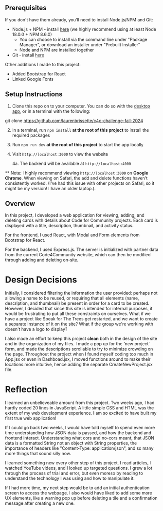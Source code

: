## Prerequisites

If you don't have them already, you'll need to install Node.js/NPM and Git:
- Node.js + NPM - install [here](https://nodejs.org/en/download/package-manager) (we highly recommend using at least Node 18.0.0 + NPM 8.6.0)
   - You can choose to install via the command line under "Package Manager", or download an installer under "Prebuilt Installer"
   - Node and NPM are installed together
- Git - install [here](https://git-scm.com/downloads)

Other additions I made to this project:
- Added Bootstrap for React
- Linked Google Fonts 

## Setup Instructions

1. Clone this repo on to your computer. You can do so with the [desktop app](https://desktop.github.com/), or in a terminal with the following:

git clone https://github.com/laurenbrissette/c4c-challenge-fall-2024

2. In a terminal, run `npm install` **at the root of this project** to install the required packages
3. Run `npm run dev` **at the root of this project** to start the app locally
4. Visit `http://localhost:3000` to view the website
    
    4a. The backend will be available at `http://localhost:4000`

** Note: I highly recommend viewing `http://localhost:3000` on **Google Chrome**.  When viewing on Safari, the add and delete functions haven't consistently worked.  (I've had this issue with other projects on  Safari, so it might be my version! I have an older laptop.).

## Overview 
In this project, I developed a web application for viewing, adding, and deleting cards with details about Code for Community projects.  Each card is displayed with a title, description, thumbnail, and activity status.  

For the frontend, I used React, with Modal and Form elements from Bootstrap for React.

For the backend, I used Express.js.  The server is initialized with partner data from the current Code4Community website, which can then be modified through adding and deleting on-site.

# Design Decisions
Initially, I considered filtering the information the user provided: perhaps not allowing a name to be reused, or requiring that all elements (name, description, and thumbnail) be present in order for a card to be created.  However, I decided that since this site is intended for internal purposes, it would be frustrating to put all these constraints on ourselves.  What if we have a project like Speak for The Trees get restarted, and we want to create a separate instance of it on the site?  What if the group we're working with doesn't have a logo to display?

I also made an effort to keep this project __clean__ both in the design of the site and in the organization of my files.  I made a pop up for the 'new project' form, and made the descriptions scrollable to try to minimize crowding on the page.  Throughout the project when I found myself coding too much in App.jsx or even in Dashboad.jsx, I moved functions around to make their locations more intuitive, hence adding the separate CreateNewProject.jsx file.

# Reflection 
I learned an unbelieveable amount from this project.  Two weeks ago, I had hardly coded 20 lines in JavaScript.  A little simple CSS and HTML was the extent of my web development experience.  I am so excited to have built my first true web application!

If I could go back two weeks, I would have told myself to spend even more time understanding how JSON data is passed, and how the backend and frontend interact.  Understanding what cors and no-cors meant, that JSON data is a formatted String not an object with String properties, the importance of headers like "Content-Type: application/json", and so many more things that sound silly now.  

I learned something new every other step of this project.  I read articles, I watched YouTube videos, and I looked up targeted questions.  I grew a lot through the process of trial and error, but even moreso by reading to understand the technology I was using and how to manipulate it.

If I had more time, my next step would be to add an initial authentication screen to access the webpage.  I also would have liked to add some more UX elements, like a warning pop up before deleting a tile and a confirmation message after creating a new one.  